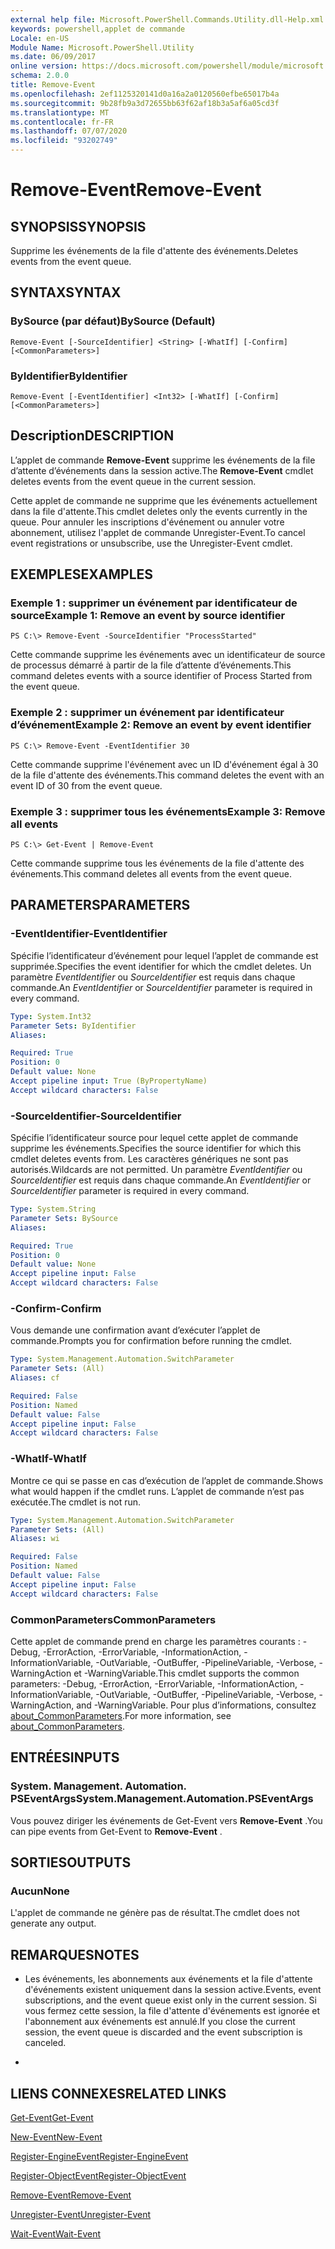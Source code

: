 ```yaml
---
external help file: Microsoft.PowerShell.Commands.Utility.dll-Help.xml
keywords: powershell,applet de commande
Locale: en-US
Module Name: Microsoft.PowerShell.Utility
ms.date: 06/09/2017
online version: https://docs.microsoft.com/powershell/module/microsoft.powershell.utility/remove-event?view=powershell-7.1&WT.mc_id=ps-gethelp
schema: 2.0.0
title: Remove-Event
ms.openlocfilehash: 2ef1125320141d0a16a2a0120560efbe65017b4a
ms.sourcegitcommit: 9b28fb9a3d72655bb63f62af18b3a5af6a05cd3f
ms.translationtype: MT
ms.contentlocale: fr-FR
ms.lasthandoff: 07/07/2020
ms.locfileid: "93202749"
---
```

# <span data-ttu-id="a8b9b-103">Remove-Event</span><span class="sxs-lookup"><span data-stu-id="a8b9b-103">Remove-Event</span></span>

## <span data-ttu-id="a8b9b-104">SYNOPSIS</span><span class="sxs-lookup"><span data-stu-id="a8b9b-104">SYNOPSIS</span></span>
<span data-ttu-id="a8b9b-105">Supprime les événements de la file d'attente des événements.</span><span class="sxs-lookup"><span data-stu-id="a8b9b-105">Deletes events from the event queue.</span></span>

## <span data-ttu-id="a8b9b-106">SYNTAX</span><span class="sxs-lookup"><span data-stu-id="a8b9b-106">SYNTAX</span></span>

### <span data-ttu-id="a8b9b-107">BySource (par défaut)</span><span class="sxs-lookup"><span data-stu-id="a8b9b-107">BySource (Default)</span></span>

```
Remove-Event [-SourceIdentifier] <String> [-WhatIf] [-Confirm] [<CommonParameters>]
```

### <span data-ttu-id="a8b9b-108">ByIdentifier</span><span class="sxs-lookup"><span data-stu-id="a8b9b-108">ByIdentifier</span></span>

```
Remove-Event [-EventIdentifier] <Int32> [-WhatIf] [-Confirm] [<CommonParameters>]
```

## <span data-ttu-id="a8b9b-109">Description</span><span class="sxs-lookup"><span data-stu-id="a8b9b-109">DESCRIPTION</span></span>
<span data-ttu-id="a8b9b-110">L’applet de commande **Remove-Event** supprime les événements de la file d’attente d’événements dans la session active.</span><span class="sxs-lookup"><span data-stu-id="a8b9b-110">The **Remove-Event** cmdlet deletes events from the event queue in the current session.</span></span>

<span data-ttu-id="a8b9b-111">Cette applet de commande ne supprime que les événements actuellement dans la file d'attente.</span><span class="sxs-lookup"><span data-stu-id="a8b9b-111">This cmdlet deletes only the events currently in the queue.</span></span>
<span data-ttu-id="a8b9b-112">Pour annuler les inscriptions d'événement ou annuler votre abonnement, utilisez l'applet de commande Unregister-Event.</span><span class="sxs-lookup"><span data-stu-id="a8b9b-112">To cancel event registrations or unsubscribe, use the Unregister-Event cmdlet.</span></span>

## <span data-ttu-id="a8b9b-113">EXEMPLES</span><span class="sxs-lookup"><span data-stu-id="a8b9b-113">EXAMPLES</span></span>

### <span data-ttu-id="a8b9b-114">Exemple 1 : supprimer un événement par identificateur de source</span><span class="sxs-lookup"><span data-stu-id="a8b9b-114">Example 1: Remove an event by source identifier</span></span>

```
PS C:\> Remove-Event -SourceIdentifier "ProcessStarted"
```

<span data-ttu-id="a8b9b-115">Cette commande supprime les événements avec un identificateur de source de processus démarré à partir de la file d’attente d’événements.</span><span class="sxs-lookup"><span data-stu-id="a8b9b-115">This command deletes events with a source identifier of Process Started from the event queue.</span></span>

### <span data-ttu-id="a8b9b-116">Exemple 2 : supprimer un événement par identificateur d’événement</span><span class="sxs-lookup"><span data-stu-id="a8b9b-116">Example 2: Remove an event by event identifier</span></span>

```
PS C:\> Remove-Event -EventIdentifier 30
```

<span data-ttu-id="a8b9b-117">Cette commande supprime l'événement avec un ID d'événement égal à 30 de la file d'attente des événements.</span><span class="sxs-lookup"><span data-stu-id="a8b9b-117">This command deletes the event with an event ID of 30 from the event queue.</span></span>

### <span data-ttu-id="a8b9b-118">Exemple 3 : supprimer tous les événements</span><span class="sxs-lookup"><span data-stu-id="a8b9b-118">Example 3: Remove all events</span></span>

```
PS C:\> Get-Event | Remove-Event
```

<span data-ttu-id="a8b9b-119">Cette commande supprime tous les événements de la file d'attente des événements.</span><span class="sxs-lookup"><span data-stu-id="a8b9b-119">This command deletes all events from the event queue.</span></span>

## <span data-ttu-id="a8b9b-120">PARAMETERS</span><span class="sxs-lookup"><span data-stu-id="a8b9b-120">PARAMETERS</span></span>

### <span data-ttu-id="a8b9b-121">-EventIdentifier</span><span class="sxs-lookup"><span data-stu-id="a8b9b-121">-EventIdentifier</span></span>
<span data-ttu-id="a8b9b-122">Spécifie l’identificateur d’événement pour lequel l’applet de commande est supprimée.</span><span class="sxs-lookup"><span data-stu-id="a8b9b-122">Specifies the event identifier for which the cmdlet deletes.</span></span>
<span data-ttu-id="a8b9b-123">Un paramètre *EventIdentifier* ou *SourceIdentifier* est requis dans chaque commande.</span><span class="sxs-lookup"><span data-stu-id="a8b9b-123">An *EventIdentifier* or *SourceIdentifier* parameter is required in every command.</span></span>

```yaml
Type: System.Int32
Parameter Sets: ByIdentifier
Aliases:

Required: True
Position: 0
Default value: None
Accept pipeline input: True (ByPropertyName)
Accept wildcard characters: False
```

### <span data-ttu-id="a8b9b-124">-SourceIdentifier</span><span class="sxs-lookup"><span data-stu-id="a8b9b-124">-SourceIdentifier</span></span>
<span data-ttu-id="a8b9b-125">Spécifie l’identificateur source pour lequel cette applet de commande supprime les événements.</span><span class="sxs-lookup"><span data-stu-id="a8b9b-125">Specifies the source identifier for which this cmdlet deletes events from.</span></span>
<span data-ttu-id="a8b9b-126">Les caractères génériques ne sont pas autorisés.</span><span class="sxs-lookup"><span data-stu-id="a8b9b-126">Wildcards are not permitted.</span></span>
<span data-ttu-id="a8b9b-127">Un paramètre *EventIdentifier* ou *SourceIdentifier* est requis dans chaque commande.</span><span class="sxs-lookup"><span data-stu-id="a8b9b-127">An *EventIdentifier* or *SourceIdentifier* parameter is required in every command.</span></span>

```yaml
Type: System.String
Parameter Sets: BySource
Aliases:

Required: True
Position: 0
Default value: None
Accept pipeline input: False
Accept wildcard characters: False
```

### <span data-ttu-id="a8b9b-128">-Confirm</span><span class="sxs-lookup"><span data-stu-id="a8b9b-128">-Confirm</span></span>
<span data-ttu-id="a8b9b-129">Vous demande une confirmation avant d’exécuter l’applet de commande.</span><span class="sxs-lookup"><span data-stu-id="a8b9b-129">Prompts you for confirmation before running the cmdlet.</span></span>

```yaml
Type: System.Management.Automation.SwitchParameter
Parameter Sets: (All)
Aliases: cf

Required: False
Position: Named
Default value: False
Accept pipeline input: False
Accept wildcard characters: False
```

### <span data-ttu-id="a8b9b-130">-WhatIf</span><span class="sxs-lookup"><span data-stu-id="a8b9b-130">-WhatIf</span></span>
<span data-ttu-id="a8b9b-131">Montre ce qui se passe en cas d’exécution de l’applet de commande.</span><span class="sxs-lookup"><span data-stu-id="a8b9b-131">Shows what would happen if the cmdlet runs.</span></span>
<span data-ttu-id="a8b9b-132">L’applet de commande n’est pas exécutée.</span><span class="sxs-lookup"><span data-stu-id="a8b9b-132">The cmdlet is not run.</span></span>

```yaml
Type: System.Management.Automation.SwitchParameter
Parameter Sets: (All)
Aliases: wi

Required: False
Position: Named
Default value: False
Accept pipeline input: False
Accept wildcard characters: False
```

### <span data-ttu-id="a8b9b-133">CommonParameters</span><span class="sxs-lookup"><span data-stu-id="a8b9b-133">CommonParameters</span></span>
<span data-ttu-id="a8b9b-134">Cette applet de commande prend en charge les paramètres courants : -Debug, -ErrorAction, -ErrorVariable, -InformationAction, -InformationVariable, -OutVariable, -OutBuffer, -PipelineVariable, -Verbose, -WarningAction et -WarningVariable.</span><span class="sxs-lookup"><span data-stu-id="a8b9b-134">This cmdlet supports the common parameters: -Debug, -ErrorAction, -ErrorVariable, -InformationAction, -InformationVariable, -OutVariable, -OutBuffer, -PipelineVariable, -Verbose, -WarningAction, and -WarningVariable.</span></span> <span data-ttu-id="a8b9b-135">Pour plus d’informations, consultez [about_CommonParameters](https://go.microsoft.com/fwlink/?LinkID=113216).</span><span class="sxs-lookup"><span data-stu-id="a8b9b-135">For more information, see [about_CommonParameters](https://go.microsoft.com/fwlink/?LinkID=113216).</span></span>

## <span data-ttu-id="a8b9b-136">ENTRÉES</span><span class="sxs-lookup"><span data-stu-id="a8b9b-136">INPUTS</span></span>

### <span data-ttu-id="a8b9b-137">System. Management. Automation. PSEventArgs</span><span class="sxs-lookup"><span data-stu-id="a8b9b-137">System.Management.Automation.PSEventArgs</span></span>
<span data-ttu-id="a8b9b-138">Vous pouvez diriger les événements de Get-Event vers **Remove-Event** .</span><span class="sxs-lookup"><span data-stu-id="a8b9b-138">You can pipe events from Get-Event to **Remove-Event** .</span></span>

## <span data-ttu-id="a8b9b-139">SORTIES</span><span class="sxs-lookup"><span data-stu-id="a8b9b-139">OUTPUTS</span></span>

### <span data-ttu-id="a8b9b-140">Aucun</span><span class="sxs-lookup"><span data-stu-id="a8b9b-140">None</span></span>
<span data-ttu-id="a8b9b-141">L'applet de commande ne génère pas de résultat.</span><span class="sxs-lookup"><span data-stu-id="a8b9b-141">The cmdlet does not generate any output.</span></span>

## <span data-ttu-id="a8b9b-142">REMARQUES</span><span class="sxs-lookup"><span data-stu-id="a8b9b-142">NOTES</span></span>

* <span data-ttu-id="a8b9b-143">Les événements, les abonnements aux événements et la file d'attente d'événements existent uniquement dans la session active.</span><span class="sxs-lookup"><span data-stu-id="a8b9b-143">Events, event subscriptions, and the event queue exist only in the current session.</span></span> <span data-ttu-id="a8b9b-144">Si vous fermez cette session, la file d'attente d'événements est ignorée et l'abonnement aux événements est annulé.</span><span class="sxs-lookup"><span data-stu-id="a8b9b-144">If you close the current session, the event queue is discarded and the event subscription is canceled.</span></span>

*

## <span data-ttu-id="a8b9b-145">LIENS CONNEXES</span><span class="sxs-lookup"><span data-stu-id="a8b9b-145">RELATED LINKS</span></span>

[<span data-ttu-id="a8b9b-146">Get-Event</span><span class="sxs-lookup"><span data-stu-id="a8b9b-146">Get-Event</span></span>](Get-Event.md)

[<span data-ttu-id="a8b9b-147">New-Event</span><span class="sxs-lookup"><span data-stu-id="a8b9b-147">New-Event</span></span>](New-Event.md)

[<span data-ttu-id="a8b9b-148">Register-EngineEvent</span><span class="sxs-lookup"><span data-stu-id="a8b9b-148">Register-EngineEvent</span></span>](Register-EngineEvent.md)

[<span data-ttu-id="a8b9b-149">Register-ObjectEvent</span><span class="sxs-lookup"><span data-stu-id="a8b9b-149">Register-ObjectEvent</span></span>](Register-ObjectEvent.md)

[<span data-ttu-id="a8b9b-150">Remove-Event</span><span class="sxs-lookup"><span data-stu-id="a8b9b-150">Remove-Event</span></span>](Remove-Event.md)

[<span data-ttu-id="a8b9b-151">Unregister-Event</span><span class="sxs-lookup"><span data-stu-id="a8b9b-151">Unregister-Event</span></span>](Unregister-Event.md)

[<span data-ttu-id="a8b9b-152">Wait-Event</span><span class="sxs-lookup"><span data-stu-id="a8b9b-152">Wait-Event</span></span>](Wait-Event.md)

